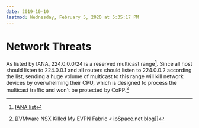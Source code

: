 ```yaml
---
date: 2019-10-10
lastmod: Wednesday, February 5, 2020 at 5:35:17 PM
---
```

# Network Threats

As listed by IANA, 224.0.0.0/24 is a reserved multicast range[^1]. Since all host should listen to 224.0.0.1 and all routers should listen to 224.0.0.2 according the list, sending a huge volume of multicast to this range will kill network devices by overwhelming their CPU, which is designed to process the multicast traffic and won't be protected by CoPP.[^7B4FCF0F9AC9]


[^1]: [IANA list](https://www.iana.org/assignments/multicast-addresses/multicast-addresses.xhtml#multicast-addresses-1)

[^7B4FCF0F9AC9]: [[VMware NSX Killed My EVPN Fabric « ipSpace.net blog]]

